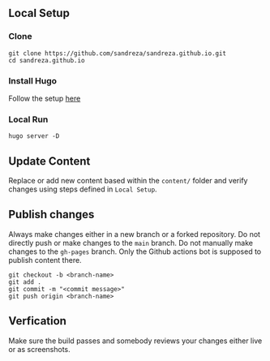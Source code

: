 ## Local Setup

### Clone
```
git clone https://github.com/sandreza/sandreza.github.io.git
cd sandreza.github.io
```

### Install Hugo 
Follow the setup [here](https://gohugo.io/installation/)

### Local Run
```
hugo server -D
```

## Update Content
Replace or add new content based within the `content/` folder and verify changes using steps defined in `Local Setup`.

## Publish changes
Always make changes either in a new branch or a forked repository. Do not directly push or make changes to the `main` branch. Do not manually make changes to the `gh-pages` branch. Only the Github actions bot is supposed to publish content there.
```
git checkout -b <branch-name>
git add .
git commit -m "<commit message>"
git push origin <branch-name>
```

## Verfication
Make sure the build passes and somebody reviews your changes either live or as screenshots.